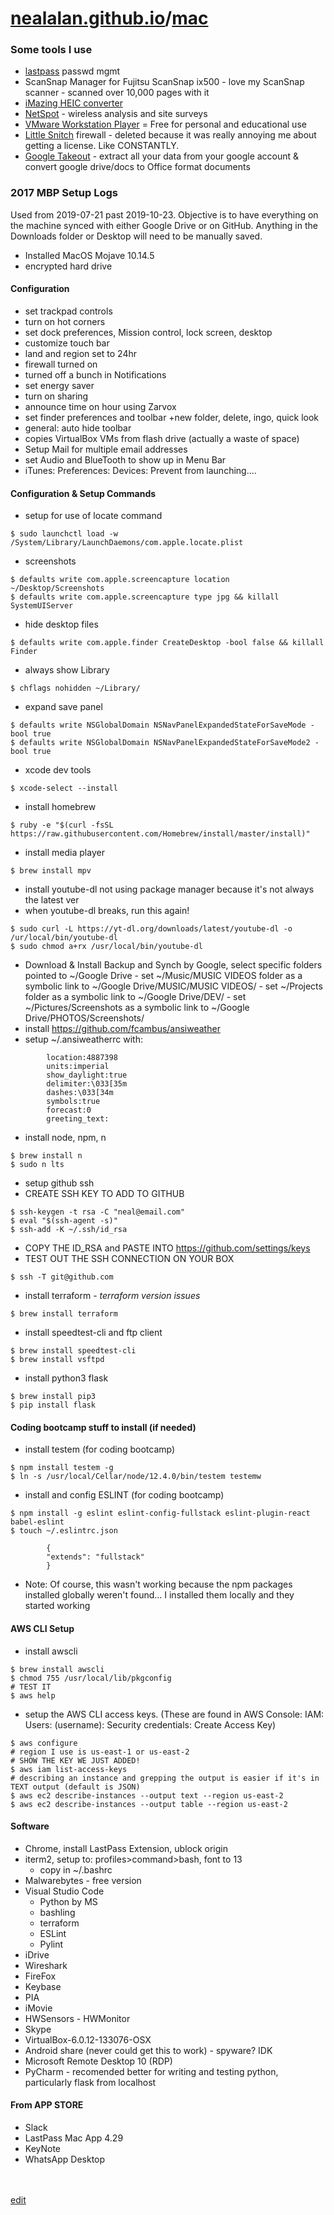 # [nealalan.github.io](https://nealalan.github.io)/[mac](https://nealalan.github.io/mac)

### Some tools I use
- [lastpass](https://lastpass.com) passwd mgmt
- ScanSnap Manager for Fujitsu ScanSnap ix500 - love my ScanSnap scanner - scanned over 10,000 pages with it
- [iMazing HEIC converter](https://itunes.apple.com/us/app/imazing-heic-converter/id1292198261?mt=12)
- [NetSpot](https://www.netspotapp.com/download-mac.html) - wireless analysis and site surveys
- [VMware Workstation Player](https://www.vmware.com/go/downloadworkstationplayer) = Free for personal and educational use
- [Little Snitch](https://www.obdev.at/products/littlesnitch) firewall - deleted because it was really annoying me about getting a license. Like CONSTANTLY.
- [Google Takeout](https://takeout.google.com) - extract all your data from your google account & convert google drive/docs to Office format documents

### 2017 MBP Setup Logs

Used from 2019-07-21 past 2019-10-23. Objective is to have everything on the machine synced with either Google Drive or on GitHub. Anything in the Downloads folder or Desktop will need to be manually saved.

- Installed MacOS Mojave 10.14.5
- encrypted hard drive

#### Configuration
- set trackpad controls
- turn on hot corners
- set dock preferences, Mission control, lock screen, desktop
- customize touch bar
- land and region set to 24hr
- firewall turned on
- turned off a bunch in Notifications
- set energy saver 
- turn on sharing
- announce time on hour using Zarvox
- set finder preferences and toolbar +new folder, delete, ingo, quick look
- general: auto hide toolbar
- copies VirtualBox VMs from flash drive (actually a waste of space)
- Setup Mail for multiple email addresses
- set Audio and BlueTooth to show up in Menu Bar
- iTunes: Preferences: Devices: Prevent from launching....

#### Configuration & Setup Commands
- setup for use of locate command
```
$ sudo launchctl load -w /System/Library/LaunchDaemons/com.apple.locate.plist
```
- screenshots
```
$ defaults write com.apple.screencapture location ~/Desktop/Screenshots
$ defaults write com.apple.screencapture type jpg && killall SystemUIServer
```
- hide desktop files
```
$ defaults write com.apple.finder CreateDesktop -bool false && killall Finder
```
- always show Library
```
$ chflags nohidden ~/Library/
```
- expand save panel
```
$ defaults write NSGlobalDomain NSNavPanelExpandedStateForSaveMode -bool true
$ defaults write NSGlobalDomain NSNavPanelExpandedStateForSaveMode2 -bool true
```
- xcode dev tools
```
$ xcode-select --install
```
- install homebrew
```
$ ruby -e "$(curl -fsSL https://raw.githubusercontent.com/Homebrew/install/master/install)"
```
- install media player
```
$ brew install mpv
```
- install youtube-dl not using package manager because it's not always the latest ver
- when youtube-dl breaks, run this again!
```
$ sudo curl -L https://yt-dl.org/downloads/latest/youtube-dl -o /ur/local/bin/youtube-dl
$ sudo chmod a+rx /usr/local/bin/youtube-dl
```
- Download & Install Backup and Synch by Google, select specific folders pointed to ~/Google Drive
        - set ~/Music/MUSIC VIDEOS folder as a symbolic link to ~/Google Drive/MUSIC/MUSIC VIDEOS/
        - set ~/Projects folder as a symbolic link to ~/Google Drive/DEV/
        - set ~/Pictures/Screenshots as a symbolic link to ~/Google Drive/PHOTOS/Screenshots/
- install https://github.com/fcambus/ansiweather
- setup ~/.ansiweatherrc with: 
```
        location:4887398
        units:imperial
        show_daylight:true
        delimiter:\033[35m
        dashes:\033[34m
        symbols:true
        forecast:0
        greeting_text: 
```
- install node, npm, n
```
$ brew install n
$ sudo n lts
```
- setup github ssh
- CREATE SSH KEY TO ADD TO GITHUB
```
$ ssh-keygen -t rsa -C "neal@email.com"
$ eval "$(ssh-agent -s)"
$ ssh-add -K ~/.ssh/id_rsa
```
- COPY THE ID_RSA and PASTE INTO https://github.com/settings/keys
- TEST OUT THE SSH CONNECTION ON YOUR BOX
```
$ ssh -T git@github.com
```
- install terraform - *terraform version issues* 
```
$ brew install terraform
```
- install speedtest-cli and ftp client
```
$ brew install speedtest-cli
$ brew install vsftpd
```
- install python3 flask
```
$ brew install pip3
$ pip install flask
```

#### Coding bootcamp stuff to install (if needed)
- install testem (for coding bootcamp)
```
$ npm install testem -g
$ ln -s /usr/local/Cellar/node/12.4.0/bin/testem testemw
```
- install and config ESLINT (for coding bootcamp)
```
$ npm install -g eslint eslint-config-fullstack eslint-plugin-react babel-eslint
$ touch ~/.eslintrc.json

        {
        "extends": "fullstack"
        }
```
- Note: Of course, this wasn't working because the npm packages installed globally weren't found... I installed them locally and they started working

#### AWS CLI Setup
- install awscli
```
$ brew install awscli
$ chmod 755 /usr/local/lib/pkgconfig
# TEST IT
$ aws help
```

- setup the AWS CLI access keys. 
(These are found in AWS Console: IAM: Users: (username): Security credentials: Create Access Key)
```
$ aws configure
# region I use is us-east-1 or us-east-2
# SHOW THE KEY WE JUST ADDED!
$ aws iam list-access-keys
# describing an instance and grepping the output is easier if it's in TEXT output (default is JSON)
$ aws ec2 describe-instances --output text --region us-east-2
$ aws ec2 describe-instances --output table --region us-east-2
```

#### Software
- Chrome, install LastPass Extension, ublock origin
- iterm2, setup to: profiles>command>bash, font to 13
  - copy in ~/.bashrc
- Malwarebytes - free version
- Visual Studio Code
  - Python by MS
  - bashling
  - terraform
  - ESLint
  - Pylint
- iDrive
- Wireshark
- FireFox
- Keybase
- PIA
- iMovie
- HWSensors - HWMonitor
- Skype
- VirtualBox-6.0.12-133076-OSX
- Android share (never could get this to work) - spyware? IDK
- Microsoft Remote Desktop 10 (RDP)
- PyCharm - recomended better for writing and testing python, particularly flask from localhost

#### From APP STORE
- Slack
- LastPass Mac App 4.29
- KeyNote
- WhatsApp Desktop




<br><br>
[edit](https://github.com/nealalan/nealalan.github.io/edit/master/mac/README.md)

